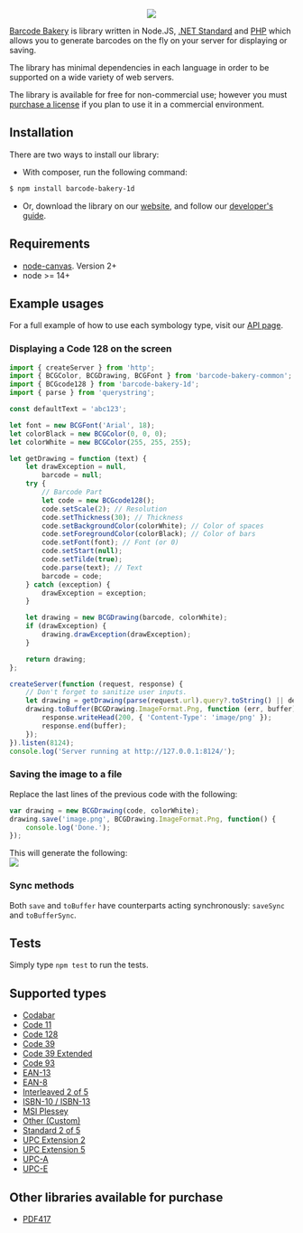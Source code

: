 ﻿<p align="center"><a href="https://www.barcodebakery.com" target="_blank">
    <img src="https://www.barcodebakery.com/images/BCG-Logo-SQ-GitHub.svg">
</a></p>

[Barcode Bakery][1] is library written in Node.JS, [.NET Standard][32] and [PHP][33] which allows you to generate barcodes on the fly on your server for displaying or saving.

The library has minimal dependencies in each language in order to be supported on a wide variety of web servers.

The library is available for free for non-commercial use; however you must [purchase a license][2] if you plan to use it in a commercial environment.

Installation
------------
There are two ways to install our library:

* With composer, run the following command:
```bash
$ npm install barcode-bakery-1d
```
* Or, download the library on our [website][3], and follow our [developer's guide][4].

Requirements
------------
* [node-canvas](https://github.com/Automattic/node-canvas). Version 2+
* node >= 14+

Example usages
--------------
For a full example of how to use each symbology type, visit our [API page][5].

### Displaying a Code 128 on the screen
```javascript
import { createServer } from 'http';
import { BCGColor, BCGDrawing, BCGFont } from 'barcode-bakery-common';
import { BCGcode128 } from 'barcode-bakery-1d';
import { parse } from 'querystring';

const defaultText = 'abc123';

let font = new BCGFont('Arial', 18);
let colorBlack = new BCGColor(0, 0, 0);
let colorWhite = new BCGColor(255, 255, 255);

let getDrawing = function (text) {
    let drawException = null,
        barcode = null;
    try {
        // Barcode Part
        let code = new BCGcode128();
        code.setScale(2); // Resolution
        code.setThickness(30); // Thickness
        code.setBackgroundColor(colorWhite); // Color of spaces
        code.setForegroundColor(colorBlack); // Color of bars
        code.setFont(font); // Font (or 0)
        code.setStart(null);
        code.setTilde(true);
        code.parse(text); // Text
        barcode = code;
    } catch (exception) {
        drawException = exception;
    }

    let drawing = new BCGDrawing(barcode, colorWhite);
    if (drawException) {
        drawing.drawException(drawException);
    }

    return drawing;
};

createServer(function (request, response) {
    // Don't forget to sanitize user inputs.
    let drawing = getDrawing(parse(request.url).query?.toString() || defaultText);
    drawing.toBuffer(BCGDrawing.ImageFormat.Png, function (err, buffer) {
        response.writeHead(200, { 'Content-Type': 'image/png' });
        response.end(buffer);
    });
}).listen(8124);
console.log('Server running at http://127.0.0.1:8124/');
```

### Saving the image to a file
Replace the last lines of the previous code with the following:
```javascript
var drawing = new BCGDrawing(code, colorWhite);
drawing.save('image.png', BCGDrawing.ImageFormat.Png, function() {
    console.log('Done.');
});
```

This will generate the following:
<br />
<img src="https://www.barcodebakery.com/images/code-128-github.png">

### Sync methods
Both `save` and `toBuffer` have counterparts acting synchronously: `saveSync` and `toBufferSync`.

## Tests
Simply type `npm test` to run the tests.


Supported types
---------------
* [Codabar][6]
* [Code 11][7]
* [Code 128][8]
* [Code 39][9]
* [Code 39 Extended][10]
* [Code 93][11]
* [EAN-13][12]
* [EAN-8][13]
* [Interleaved 2 of 5][16]
* [ISBN-10 / ISBN-13][17]
* [MSI Plessey][18]
* [Other (Custom)][19]
* [Standard 2 of 5][21]
* [UPC Extension 2][22]
* [UPC Extension 5][23]
* [UPC-A][24]
* [UPC-E][25]

Other libraries available for purchase
--------------------------------------
* [PDF417][30]


[1]: https://www.barcodebakery.com
[2]: https://www.barcodebakery.com/en/purchase
[3]: https://www.barcodebakery.com/en/download
[4]: https://www.barcodebakery.com/en/docs/nodejs/guide
[5]: https://www.barcodebakery.com/en/docs/nodejs/barcode/1d
[6]: https://www.barcodebakery.com/en/docs/nodejs/barcode/codabar/api
[7]: https://www.barcodebakery.com/en/docs/nodejs/barcode/code11/api
[8]: https://www.barcodebakery.com/en/docs/nodejs/barcode/code128/api
[9]: https://www.barcodebakery.com/en/docs/nodejs/barcode/code39/api
[10]: https://www.barcodebakery.com/en/docs/nodejs/barcode/code39extended/api
[11]: https://www.barcodebakery.com/en/docs/nodejs/barcode/code93/api
[12]: https://www.barcodebakery.com/en/docs/nodejs/barcode/ean13/api
[13]: https://www.barcodebakery.com/en/docs/nodejs/barcode/ean8/api
[16]: https://www.barcodebakery.com/en/docs/nodejs/barcode/i25/api
[17]: https://www.barcodebakery.com/en/docs/nodejs/barcode/isbn/api
[18]: https://www.barcodebakery.com/en/docs/nodejs/barcode/msi/api
[19]: https://www.barcodebakery.com/en/docs/nodejs/barcode/othercode/api
[21]: https://www.barcodebakery.com/en/docs/nodejs/barcode/s25/api
[22]: https://www.barcodebakery.com/en/docs/nodejs/barcode/upcext2/api
[23]: https://www.barcodebakery.com/en/docs/nodejs/barcode/upcext5/api
[24]: https://www.barcodebakery.com/en/docs/nodejs/barcode/upca/api
[25]: https://www.barcodebakery.com/en/docs/nodejs/barcode/upce/api
[30]: https://www.barcodebakery.com/en/docs/nodejs/barcode/pdf417/api
[32]: https://github.com/barcode-bakery/barcode-dotnet-1d/
[33]: https://github.com/barcode-bakery/barcode-php-1d/
